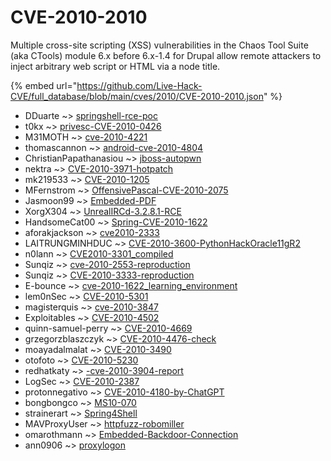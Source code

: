# CVE-2010-2010

Multiple cross-site scripting (XSS) vulnerabilities in the Chaos Tool Suite (aka CTools) module 6.x before 6.x-1.4 for Drupal allow remote attackers to inject arbitrary web script or HTML via a node title.

{% embed url="https://github.com/Live-Hack-CVE/full_database/blob/main/cves/2010/CVE-2010-2010.json" %}


* DDuarte ~> [springshell-rce-poc](https://www.alice-snow.ru/2010/database/cve-2010-2010/springshell-rce-poc-dduarte)
* t0kx ~> [privesc-CVE-2010-0426](https://www.alice-snow.ru/2010/database/cve-2010-2010/privesc-cve-2010-0426-t0kx)
* M31MOTH ~> [cve-2010-4221](https://www.alice-snow.ru/2010/database/cve-2010-2010/cve-2010-4221-m31moth)
* thomascannon ~> [android-cve-2010-4804](https://www.alice-snow.ru/2010/database/cve-2010-2010/android-cve-2010-4804-thomascannon)
* ChristianPapathanasiou ~> [jboss-autopwn](https://www.alice-snow.ru/2010/database/cve-2010-2010/jboss-autopwn-christianpapathanasiou)
* nektra ~> [CVE-2010-3971-hotpatch](https://www.alice-snow.ru/2010/database/cve-2010-2010/cve-2010-3971-hotpatch-nektra)
* mk219533 ~> [CVE-2010-1205](https://www.alice-snow.ru/2010/database/cve-2010-2010/cve-2010-1205-mk219533)
* MFernstrom ~> [OffensivePascal-CVE-2010-2075](https://www.alice-snow.ru/2010/database/cve-2010-2010/offensivepascal-cve-2010-2075-mfernstrom)
* Jasmoon99 ~> [Embedded-PDF](https://www.alice-snow.ru/2010/database/cve-2010-2010/embedded-pdf-jasmoon99)
* XorgX304 ~> [UnrealIRCd-3.2.8.1-RCE](https://www.alice-snow.ru/2010/database/cve-2010-2010/unrealircd-3.2.8.1-rce-xorgx304)
* HandsomeCat00 ~> [Spring-CVE-2010-1622](https://www.alice-snow.ru/2010/database/cve-2010-2010/spring-cve-2010-1622-handsomecat00)
* aforakjackson ~> [cve2010-2333](https://www.alice-snow.ru/2010/database/cve-2010-2010/cve2010-2333-aforakjackson)
* LAITRUNGMINHDUC ~> [CVE-2010-3600-PythonHackOracle11gR2](https://www.alice-snow.ru/2010/database/cve-2010-2010/cve-2010-3600-pythonhackoracle11gr2-laitrungminhduc)
* n0lann ~> [CVE2010-3301_compiled](https://www.alice-snow.ru/2010/database/cve-2010-2010/cve2010-3301_compiled-n0lann)
* Sunqiz ~> [cve-2010-2553-reproduction](https://www.alice-snow.ru/2010/database/cve-2010-2010/cve-2010-2553-reproduction-sunqiz)
* Sunqiz ~> [CVE-2010-3333-reproduction](https://www.alice-snow.ru/2010/database/cve-2010-2010/cve-2010-3333-reproduction-sunqiz)
* E-bounce ~> [cve-2010-1622_learning_environment](https://www.alice-snow.ru/2010/database/cve-2010-2010/cve-2010-1622_learning_environment-e-bounce)
* lem0nSec ~> [CVE-2010-5301](https://www.alice-snow.ru/2010/database/cve-2010-2010/cve-2010-5301-lem0nsec)
* magisterquis ~> [cve-2010-3847](https://www.alice-snow.ru/2010/database/cve-2010-2010/cve-2010-3847-magisterquis)
* Exploitables ~> [CVE-2010-4502](https://www.alice-snow.ru/2010/database/cve-2010-2010/cve-2010-4502-exploitables)
* quinn-samuel-perry ~> [CVE-2010-4669](https://www.alice-snow.ru/2010/database/cve-2010-2010/cve-2010-4669-quinn-samuel-perry)
* grzegorzblaszczyk ~> [CVE-2010-4476-check](https://www.alice-snow.ru/2010/database/cve-2010-2010/cve-2010-4476-check-grzegorzblaszczyk)
* moayadalmalat ~> [CVE-2010-3490](https://www.alice-snow.ru/2010/database/cve-2010-2010/cve-2010-3490-moayadalmalat)
* otofoto ~> [CVE-2010-5230](https://www.alice-snow.ru/2010/database/cve-2010-2010/cve-2010-5230-otofoto)
* redhatkaty ~> [-cve-2010-3904-report](https://www.alice-snow.ru/2010/database/cve-2010-2010/-cve-2010-3904-report-redhatkaty)
* LogSec ~> [CVE-2010-2387](https://www.alice-snow.ru/2010/database/cve-2010-2010/cve-2010-2387-logsec)
* protonnegativo ~> [CVE-2010-4180-by-ChatGPT](https://www.alice-snow.ru/2010/database/cve-2010-2010/cve-2010-4180-by-chatgpt-protonnegativo)
* bongbongco ~> [MS10-070](https://www.alice-snow.ru/2010/database/cve-2010-2010/ms10-070-bongbongco)
* strainerart ~> [Spring4Shell](https://www.alice-snow.ru/2010/database/cve-2010-2010/spring4shell-strainerart)
* MAVProxyUser ~> [httpfuzz-robomiller](https://www.alice-snow.ru/2010/database/cve-2010-2010/httpfuzz-robomiller-mavproxyuser)
* omarothmann ~> [Embedded-Backdoor-Connection](https://www.alice-snow.ru/2010/database/cve-2010-2010/embedded-backdoor-connection-omarothmann)
* ann0906 ~> [proxylogon](https://www.alice-snow.ru/2010/database/cve-2010-2010/proxylogon-ann0906)